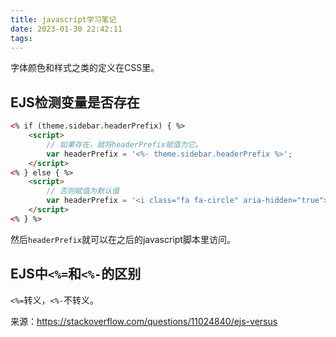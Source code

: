 ```yaml
---
title: javascript学习笔记
date: 2023-01-30 22:42:11
tags:
---
```


字体颜色和样式之类的定义在CSS里。

## EJS检测变量是否存在

```html
<% if (theme.sidebar.headerPrefix) { %>
	<script>
		// 如果存在，就将headerPrefix赋值为它。
		var headerPrefix = '<%- theme.sidebar.headerPrefix %>';
	</script>
<% } else { %>
	<script>
		// 否则赋值为默认值
		var headerPrefix = '<i class="fa fa-circle" aria-hidden="true"></i>';
	</script>
<% } %>
```

然后`headerPrefix`就可以在之后的javascript脚本里访问。

## EJS中`<%=`和`<%-`的区别

`<%=`转义，`<%-`不转义。

来源：<https://stackoverflow.com/questions/11024840/ejs-versus>
